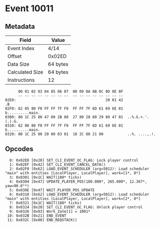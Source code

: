# Event 10011

## Metadata

| Field           | Value    |
|-----------------|----------|
| Event Index     | 4/14     |
| Offset          | 0x02ED   |
| Data Size       | 64 bytes |
| Calculated Size | 64 bytes |
| Instructions    | 12       |

```
      00 01 02 03 04 05 06 07  08 09 0A 0B 0C 0D 0E 0F
      -- -- -- -- -- -- -- --  -- -- -- -- -- -- -- --
02E0:                                         20 01 42                .B
02F0: 62 05 80 F0 FF FF 7F F0  FF FF 7F 6D 61 69 6E 01  b..........main.
0300: 80 1C 25 80 47 00 2B 80  27 80 28 80 29 80 47 01  ..%.G.+.'.(.).G.
0310: 62 06 80 F0 FF FF 7F F0  FF FF 7F 6D 61 69 6E 01  b..........main.
0320: 80 1C 25 80 20 00 03 01  10 2C 80 21 00           ..%. ....,.!.   
```

## Opcodes

```
  0: 0x02ED [0x20] SET_CLI_EVENT_UC_FLAG: Lock player control
  1: 0x02EF [0x42] SET_CLI_EVENT_CANCEL_DATA()
  2: 0x02F0 [0x62] LOAD_EVENT_SCHEDULER (arg=5012): Load scheduler "main" with entities [LocalPlayer, LocalPlayer], work=[1*, 0*]
  3: 0x0301 [0x1C] WAIT(180* ticks)
  4: 0x0304 [0x47] UPDATE_PLAYER_POS(180.000*, 265.000*, 12.367*, yaw=90.0°*)
  5: 0x030E [0x47] WAIT_PLAYER_POS_UPDATE
  6: 0x0310 [0x62] LOAD_EVENT_SCHEDULER (arg=5012): Load scheduler "main" with entities [LocalPlayer, LocalPlayer], work=[2*, 0*]
  7: 0x0321 [0x1C] WAIT(180* ticks)
  8: 0x0324 [0x20] SET_CLI_EVENT_UC_FLAG: Unlock player control
  9: 0x0326 [0x03] Work_Zone[1] = 1001*
 10: 0x032B [0x21] END_EVENT
 11: 0x032C [0x00] END_REQSTACK()
```
